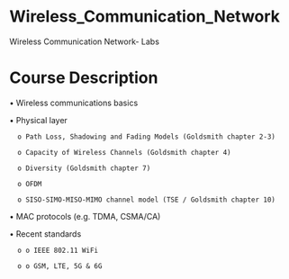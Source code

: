 # Wireless_Communication_Network
Wireless Communication Network- Labs

# Course Description
  • Wireless communications basics
  
  • Physical layer
  
      o Path Loss, Shadowing and Fading Models (Goldsmith chapter 2-3)
      
      o Capacity of Wireless Channels (Goldsmith chapter 4)
      
      o Diversity (Goldsmith chapter 7)
      
      o OFDM
      
      o SISO-SIMO-MISO-MIMO channel model (TSE / Goldsmith chapter 10)
      
  • MAC protocols (e.g. TDMA, CSMA/CA)
  
  • Recent standards
  
      o o IEEE 802.11 WiFi
      
      o o GSM, LTE, 5G & 6G
      
